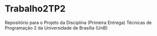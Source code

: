 # Trabalho2TP2
Repositório para o Projeto da Disciplina (Primeira Entrega) Técnicas de Programação 2 da Universidade de Brasília (UnB)
